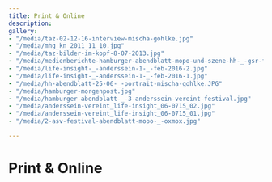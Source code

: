 ```yaml
---
title: Print & Online
description: 
gallery:
- "/media/taz-02-12-16-interview-mischa-gohlke.jpg"
- "/media/mhg_kn_2011_11_10.jpg"
- "/media/taz-bilder-im-kopf-8-07-2013.jpg"
- "/media/medienberichte-hamburger-abendblatt-mopo-und-szene-hh-_-gsr-festival-23-09-17-fabrik.jpg"
- "/media/life-insight-_-anderssein-1-_-feb-2016-2.jpg"
- "/media/life-insight-_-anderssein-1-_-feb-2016-1.jpg"
- "/media/hh-abendblatt-25-06-_-portrait-mischa-gohlke.JPG"
- "/media/hamburger-morgenpost.jpg"
- "/media/hamburger-abendblatt-_-3-anderssein-vereint-festival.jpg"
- "/media/anderssein-vereint_life-insight_06-0715_02.jpg"
- "/media/anderssein-vereint_life-insight_06-0715_01.jpg"
- "/media/2-asv-festival-abendblatt-mopo-_-oxmox.jpg"

---
```

# Print & Online

<gallery>

</gallery>